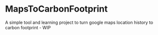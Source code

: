 # MapsToCarbonFootprint
A simple tool and learning project to turn google maps location history to carbon footprint - WIP

